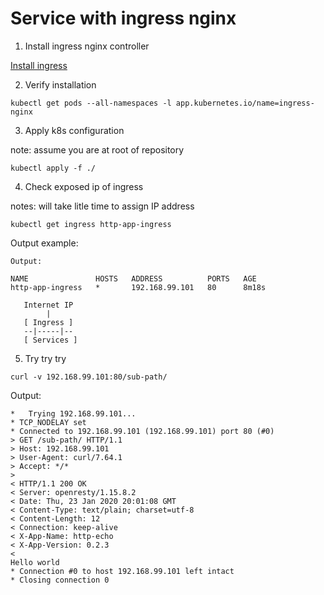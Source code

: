 # Service with ingress nginx

1. Install ingress nginx controller

[Install ingress](/k8s/setup/minikube/install_ingress.md)

2. Verify installation

```
kubectl get pods --all-namespaces -l app.kubernetes.io/name=ingress-nginx
```

3. Apply k8s configuration

note: assume you are at root of repository

```
kubectl apply -f ./
```

4. Check exposed ip of ingress

notes: will take litle time to assign IP address

```
kubectl get ingress http-app-ingress
```

Output example:

```
Output: 

NAME               HOSTS   ADDRESS          PORTS   AGE
http-app-ingress   *       192.168.99.101   80      8m18s
```

```
   Internet IP
        |
   [ Ingress ]
   --|-----|--
   [ Services ]
```

5. Try try try

```
curl -v 192.168.99.101:80/sub-path/
```

Output:
```
*   Trying 192.168.99.101...
* TCP_NODELAY set
* Connected to 192.168.99.101 (192.168.99.101) port 80 (#0)
> GET /sub-path/ HTTP/1.1
> Host: 192.168.99.101
> User-Agent: curl/7.64.1
> Accept: */*
>
< HTTP/1.1 200 OK
< Server: openresty/1.15.8.2
< Date: Thu, 23 Jan 2020 20:01:08 GMT
< Content-Type: text/plain; charset=utf-8
< Content-Length: 12
< Connection: keep-alive
< X-App-Name: http-echo
< X-App-Version: 0.2.3
<
Hello world
* Connection #0 to host 192.168.99.101 left intact
* Closing connection 0
```
